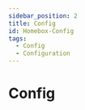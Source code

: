 ```yaml
---
sidebar_position: 2
title: Config
id: Homebox-Config
tags:
  - Config
  - Configuration
---
```


# Config
